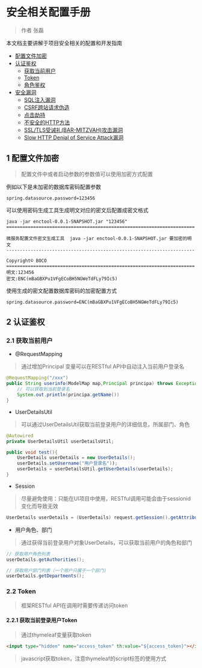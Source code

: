 # 安全相关配置手册

> 作者 张磊

本文档主要讲解于项目安全相关的配置和开发指南

- [配置文件加密](#user-content-1)
- [认证鉴权](#user-content-2)
  - [获取当前用户](#user-content-2.1)
  - [Token](#user-content-2.2)
  - [角色鉴权](#user-content-2.3)
- [安全漏洞](#user-content-2)
  - [SQL注入漏洞](#user-content-2.1)
  - [CSRF跨站请求伪造](#user-content-2.2)
  - [点击劫持](#user-content-2.2)
  - [不安全的HTTP方法](#user-content-2.4)
  - [SSL/TLS受诫礼(BAR-MITZVAH)攻击漏洞](#user-content-2.5)
  - [Slow HTTP Denial of Service Attack漏洞](#user-content-2.6)



## <a id="1">1</a> 配置文件加密
> 配置文件中或者启动参数的参数值可以使用加密方式配置

例如以下是未加密的数据库密码配置参数

```properties
spring.datasource.password=123456
```

可以使用密码生成工具生成明文对应的密文后配置成密文格式

```shell
java -jar enctool-0.0.1-SNAPSHOT.jar "123456" 
======================================================================  
微服务配置文件密文生成工具  java -jar enctool-0.0.1-SNAPSHOT.jar 要加密的明文 
----------------------------------------------------------------------         
Copyright© BOCO  
====================================================================== 
明文:123456 
密文:ENC(mBaGBXPu1VFgECoBH5NGWeTdFLy79Ic5)
```

使用生成的密文配置数据库密码的加密配置方式

```properties
spring.datasource.password=ENC(mBaGBXPu1VFgECoBH5NGWeTdFLy79Ic5)
```

## <a id="2">2</a> 认证鉴权

### <a id="2.1">2.1</a> 获取当前用户

* @RequestMapping

> 通过增加Principal 变量可以在RESTful API中自动注入当前用户登录名

```java
@RequestMapping("/xxx")
public String userinfo(ModelMap map,Principal principa) throws Exception {
    // 可以获取到当前登录名 
    System.out.println(principa.getName())
}
```

* UserDetailsUtil

> 可以通过UserDetailsUtil获取当前登录用户的详细信息，所属部门、角色

```java
@Autowired
private UserDetailsUtil userDetailsUtil;

public void test(){
    UserDetails userDetails = new UserDetails();
    userDetails.setUsername("用户登录名"));
    userDetails = userDetailsUtil.getUserDetails(userDetails);    
}
```

* Session

> 尽量避免使用：只能在UI项目中使用，RESTful调用可能会由于sessionid变化而导致无效

 ```java
UserDetails userDetails = (UserDetails) request.getSession().getAttribute("userDetails");   
 ```

* 用户角色、部门

> 通过获得当前登录用户对象UserDetails，可以获取当前用户的角色和部门

```java
// 获取用户角色列表
userDetails.getAuthorities();

// 获取用户部门列表（一个用户只属于一个部门）
userDetails.getDepartments();
```

### <a id="2.2">2.2</a> Token

> 框架RESTful API在调用时需要传递访问token

#### <a id="2.2.1">2.2.1</a> 获取当前登录用户Token

> 通过thymeleaf变量获取token

```html
<input type="hidden" name="access_token" th:value="${access_token}"></input>
```

> javascript获取token，注意thymeleaf的script标签的使用方式<script th:inline="javascript">

```javascript
<script th:inline="javascript">
	var token = '"'+/*[[${access_token}]]*/+'"'
</script>
```

#### <a id="2.2.2">2.2.2</a> 提交Token

> 提交后台服务时token不允许拼接在url后以参数形式提交，只能以POST或者Header方式提交

* AJAX

  ```javascript
  $.ajax({
      type: 'POST',
      url: /*[[@{/xxxxx}]]*/,
      headers : {
      	'Authorization':'Bearer '+ /*[[${access_token}]]*/ 
  	},
      success: function(data){  
      	//调用成功
  	},
      error: function(data, textStatus, errorThrown) {
          //调用失败
      }
  });	
  ```

* FORM

  ```html
  <form name="myform" th:action="@{/xxxx}" method="post">
  	<input type="hidden" name="access_token" th:value="${access_token}"></input>
  </form>   
  ```

### <a id="2.3">2.3</a> 角色鉴权

#### <a id="2.3.1">2.3.1</a> 页面鉴权

> 框架使用的是thymeleaf模版，通过th:if语法控制页面元素显示，以下片段显示了具有ROLE_ADMIN角色的用户才可以看见此<li></li>

```html
<li th:if="${#authorization.expression('hasRole(''ROLE_ADMIN'')')}">
    <!-- 具有ROLE_ADMIN角色的用户才可以看见此片段-->           
</li>    
```

#### <a id="2.3.2">2.3.2</a> 方法鉴权

> 使用@PreAuthorize控制

```java
@PreAuthorize("hasRole('ROLE_ADMIN')")
@RequestMapping(value = "/xxx", method = {RequestMethod.GET})
public String test(ModelMap map) throws Exception {
   // 具有ROLE_ADMIN角色的用户才可以进入此方法
}
```

**为防止越权访问，要求页面鉴权和方法鉴权结合使用**

## <a id="3">3</a> 安全漏洞

安全漏洞主要是目前已知的一些漏洞的配置或者开发注意事项，大部分漏洞在框架级都有默认配置

### <a id="3.1">3.1</a> SQL注入漏洞

> 本框架使用的是Mybatis，所以SQL注入漏洞主要是针对此框架

* 在SQL中尽量使用#，避免使用$
* 如果必须使用$，那么可以通过在Mapper方法上使用@SQLInjection实现检查实现检查和策略

@SQLInjection参数说明

1. value 敏感词定义，可以不填写，默认敏感词如下

```java
String[] value() default {";","'","\"","\\(","\\)","and","or","union","where","limit","select","delete","substr","group","by"};
```

2. ignore 敏感词忽略，默认空，用于要排除的默认敏感词定义

例如要忽略select敏感词，那么使用如下配置

```java
@SQLInjection(ignore = {"select"})
```
3. regex 正则敏感词定义，默认空，使用正则表达式定义敏感词，次参数不可和value, ingore同时使用

例如：要检查参数中是否包含 select 和 >

```java
@SQLInjection(regex = "(select)|(>)")
```

4. policy 检查到疑似注入后的处理策略，默认策略是打印警告日志，可以通过配置终止策略SQLInjectionPolicy.BREAK达到紧致此SQL中断执行的目的

例如：以下策略将在发现疑似注入漏洞发生时中断SQL执行

```java
@SQLInjection(policy = SQLInjectionPolicy.BREAK)
```
### <a id="3.2">3.2</a> CSRF跨站请求伪造

> 漏洞描述：发送请求的时候认为修改header中的Host或者referer信息，并在返回的消息头中看到这个修改后的Host，Referer信息

* 在启动参数中打开防篡改开关

```properties
iplatform.tamperproofing.headerhost.enabled=true
```

* 设置允许篡改白名单

  当系统通过域名或者ip跳转访问时，系统会自动设置浏览器中的ip和端口到header的host中，所以如果要通过防篡改验证，则需要手工设置白名单

```properties
iplatform.tamperproofing.headerhost.whitelist=www.mysite.com:8761,www.mysite.org:8761
```

### <a id="3.3">3.3</a> 点击劫持 X-Frame-Options DENY

> 目前框架中默认设置允许页面被第三方iframe嵌入，如果要禁止页面被第三方页面嵌入需要扩展HttpSecurity的configure方法，自定义策略

```java
//设置只允许相同域名的iframe嵌入
http.headers().frameOptions().sameOrigin();
//设置禁止被iframe嵌入    
http.headers().frameOptions().deny();
//不增加设置(默认)
http.headers().frameOptions().disable()  
```

### <a id="3.4">3.4</a> 不安全的HTTP方法

> 检查原始测试响应的“Allow”头，并验证是否包含下列一个或多个不需要的选项：DELTE，SEARCE，COPY，MOVE，PROPFIND，PROPPATCH，MKCOL，LOCK，UNLOCK，PUT

* 检验方法如下，使用curl命令查看返回的Allow内容

```bash
curl -v -X OPTIONS http://127.0.0.1:5000
Allow: HEAD, GET, OPTIONS
```

* 通过参数配置允许哪些方法

```properties
server.tomcat.port-header=HEAD,PUT,DELETE,OPTIONS,TRACE,COPY,SEARCH,PROPFIND
```

### <a id="3.5">3.5</a> SSL/TLS受诫礼(BAR-MITZVAH)攻击漏洞

> 这种攻击利用了一个RC4加密算法中的漏洞窃取通过SSL和TLS协议传输的机密数据。

解决办法就是禁用RC4算法，我们可以通过参数配置SSL/TLS使用的版本和协议（以下是默认启动的TLS版本和算法）

```properties
server.ssl.ciphers=TLS_ECDHE_RSA_WITH_AES_128_GCM_SHA256,TLS_ECDHE_ECDSA_WITH_AES_128_GCM_SHA256,TLS_ECDHE_RSA_WITH_AES_256_GCM_SHA384,TLS_ECDHE_ECDSA_WITH_AES_256_GCM_SHA384,TLS_ECDHE_RSA_WITH_AES_128_SHA256,TLS_ECDHE_ECDSA_WITH_AES_128_SHA256,TLS_ECDHE_RSA_WITH_AES_128_SHA,TLS_ECDHE_ECDSA_WITH_AES_128_SHA,TLS_ECDHE_RSA_WITH_AES_256_SHA384,TLS_ECDHE_ECDSA_WITH_AES_256_SHA384,TLS_ECDHE_RSA_WITH_AES_256_SHA,TLS_ECDHE_ECDSA_WITH_AES_256_SHA
server.ssl.protocol=TLS
server.ssl.enabled-protocols=TLSv1.2
```

注意：以上算法需要JDK版本支持

### <a id="3.7">3.6</a> Slow HTTP Denial of Service Attack漏洞

> 利用的HTTP POST：POST的时候，指定一个非常大的content-length，然后以很低的速度发包，比如10-100s发一个字节，hold住这个连接不断开。这样当客户端连接多了后，占用住了webserver的所有可用连接，从而导致DDOS。

* 漏洞自检

  使用漏洞检测工具[slowhttptest](<https://github.com/shekyan/slowhttptest>)检测

  ```bash
  slowhttptest -H -c 500 -l 200 -k 5 -p 30 -g -u https://127.0.0.1:8080/
  ```

  如果执行报告中没有closed，都是connected说明链接都有效，并没有出现自动关闭的链接，说明慢速攻击已经hold住了所有的链接，此时这个服务无法再对外提供服务

* 缓解办法

  这种攻击作为程序提供放只能通过减小连接超时时间来达到自动关闭超时连接的方法进行连接释放，可以通过以下参数设置超时时间，例如设置成10秒，但是这种方式无法从根本上避免这种DDOS

  ```properties
  server.connection-timeout=10000
  ```

  